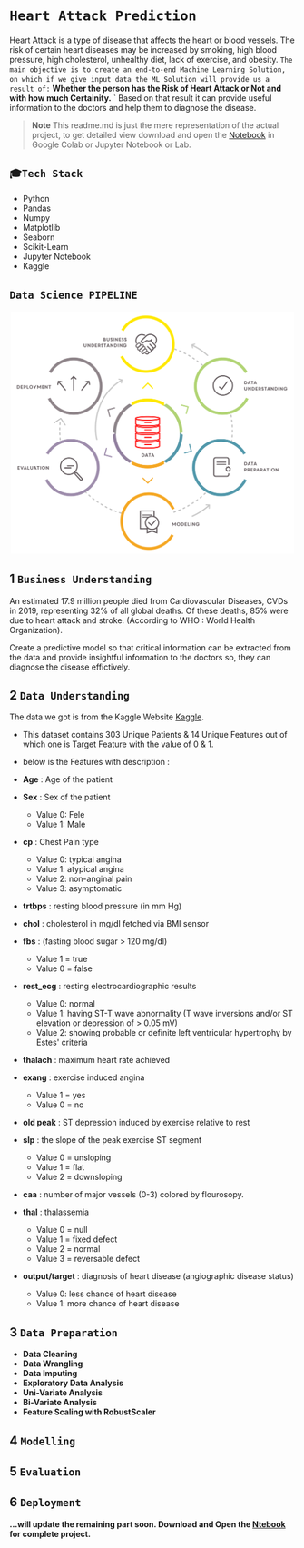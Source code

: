 # `Heart Attack Prediction`
Heart Attack is a type of disease that affects the heart or blood vessels. The risk of certain heart diseases may be increased by smoking, high blood pressure, high cholesterol, unhealthy diet, lack of exercise, and obesity. `The main objective is to create an end-to-end Machine Learning Solution, on which if we give input data the ML Solution will provide us a result of:` **Whether the person has the Risk of Heart Attack or Not and with how much Certainity.** ` Based on that result it can provide useful information to the doctors and help them to diagnose the disease.
> **Note** This readme.md is just the mere representation of the actual project, to get detailed view download and open the [Notebook](https://github.com/subratasubro/heart-attack-prediction/blob/main/notebook/heart-attack-prediction.ipynb) in Google Colab or Jupyter Notebook or Lab.
## `🎓Tech Stack`
  * Python
  * Pandas
  * Numpy
  * Matplotlib
  * Seaborn
  * Scikit-Learn
  * Jupyter Notebook
  * Kaggle
  
## `Data Science PIPELINE`
<p align='center'>
<img src='images/../images/CRISP-DM.svg' width = 500>
</p>


## 1 `Business Understanding`
An estimated 17.9 million people died from Cardiovascular Diseases, CVDs in 2019, representing 32% of all global deaths. Of these deaths, 85% were due to heart attack and stroke. (According to WHO : World Health Organization). 

Create a predictive model so that critical information can be extracted from the data and provide insightful information to the doctors so, they can diagnose the disease effictively.

## 2 `Data Understanding`
The data we got is from the Kaggle Website [Kaggle](https://www.kaggle.com/datasets/rashikrahmanpritom/heart-attack-analysis-prediction-dataset). 
* This dataset contains 303 Unique Patients & 14 Unique Features out of which one is Target Feature with the value of 0 & 1. 
* below is the Features with description :
* **Age** : Age of the patient
* **Sex** : Sex of the patient
    - Value 0: Fele
    - Value 1: Male
* **cp** : Chest Pain type
    - Value 0: typical angina
    - Value 1: atypical angina
    - Value 2: non-anginal pain
    - Value 3: asymptomatic

* **trtbps** : resting blood pressure (in mm Hg)

* **chol** : cholesterol in mg/dl fetched via BMI sensor

* **fbs** : (fasting blood sugar > 120 mg/dl)
    -  Value 1 = true
    -  Value 0 = false

* **rest_ecg** : resting electrocardiographic results
    - Value 0: normal
    - Value 1: having ST-T wave abnormality (T wave inversions and/or ST elevation or depression of > 0.05 mV)
    - Value 2: showing probable or definite left ventricular hypertrophy by Estes' criteria

* **thalach** : maximum heart rate achieved

* **exang** : exercise induced angina
    -  Value 1 = yes
    -  Value 0 = no

* **old peak** : ST depression induced by exercise relative to rest

* **slp** : the slope of the peak exercise ST segment
    -  Value 0 = unsloping
    -  Value 1 = flat
    -  Value 2 = downsloping

* **caa** : number of major vessels (0-3) colored by flourosopy.

* **thal** : thalassemia
    -  Value 0 = null
    -  Value 1 = fixed defect
    -  Value 2 = normal
    -  Value 3 = reversable defect

* **output/target** : diagnosis of heart disease (angiographic disease status)
    -  Value 0:  less chance of heart disease
    -  Value 1:  more chance of heart disease
 
## 3 `Data Preparation`
* **Data Cleaning**
* **Data Wrangling**
* **Data Imputing**
* **Exploratory Data Analysis**
* **Uni-Variate Analysis**
* **Bi-Variate Analysis**
* **Feature Scaling with RobustScaler**
  
## 4 `Modelling`
## 5 `Evaluation`
## 6 `Deployment`
  
**...will update the remaining part soon. Download and Open the [Ntebook](https://github.com/subratasubro/heart-attack-prediction/blob/main/notebook/heart-attack-prediction.ipynb) for complete project.**
